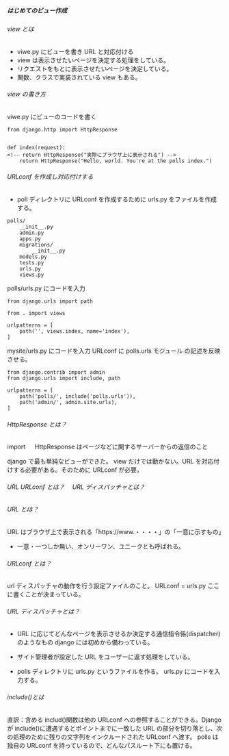 ##### はじめてのビュー作成　

###### view とは

- viwe.py にビューを書き URL と対応付ける
- view は表示させたいページを決定する処理をしている。
- リクエストをもとに表示させたいページを決定している。
- 関数、クラスで実装されている view もある。

###### view の書き方

viwe.py にビューのコードを書く

```
from django.http import HttpResponse


def index(request):
<!-- return HttpResponse("実際にブラウザ上に表示される") -->
    return HttpResponse("Hello, world. You're at the polls index.")
```

###### URLconf を作成し対応付けする

- poll ディレクトリに URLconf を作成するために urls.py をファイルを作成する。

```
polls/
    __init__.py
    admin.py
    apps.py
    migrations/
        __init__.py
    models.py
    tests.py
    urls.py
    views.py
```

polls/urls.py にコードを入力

```
from django.urls import path

from . import views

urlpatterns = [
    path('', views.index, name='index'),
]
```

mysite/urls.py にコードを入力
URLconf に polls.urls モジュール の記述を反映させる。

```
from django.contrib import admin
from django.urls import include, path

urlpatterns = [
    path('polls/', include('polls.urls')),
    path('admin/', admin.site.urls),
]
```

###### HttpResponse とは？

import 　 HttpResponse はページなどに関するサーバーからの返信のこと

django で最も単純なビューができた。
view だけでは動かない。URL を対応付けする必要がある。そのために URLconf が必要。

###### URL URLconf とは？　 URL ディスパッチャとは？

###### URL とは？

URL はブラウザ上で表示される「https://www.・・・・」の「一意に示すもの」

- 一意・一つしか無い、オンリーワン、ユニークとも呼ばれる。

###### URLconf とは？

url ディスパッチャの動作を行う設定ファイルのこと。
URLconf = urls.py ここに書くことが決まっている。

###### URL ディスパッチャとは？

- URL に応じてどんなページを表示させるか決定する通信指令係(dispatcher)のようなもの django には初めから備わっている。
- サイト管理者が設定した URL をユーザーに返す処理をしている。

- polls ディレクトリに urls.py というファイルを作る。
  urls.py にコードを入力する。

###### include()とは

直訳：含める
includ()関数は他の URLconf への参照することができる。Django が include()に遭遇するとポイントまでに一致した URL の部分を切り落とし、次の処理のために残りの文字列をインクルードされた URLconf へ渡す。
polls は独自の URLconf を持っているので、どんなパスルート下にも置ける。
